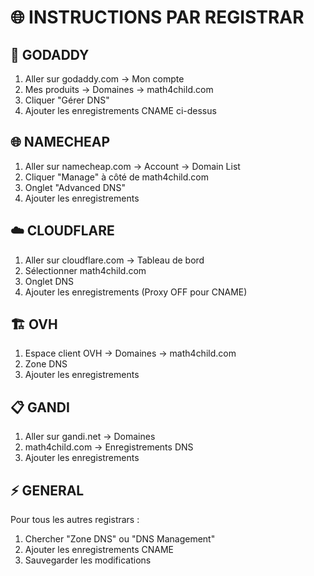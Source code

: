 # 🌐 INSTRUCTIONS PAR REGISTRAR

## 🏢 GODADDY
1. Aller sur godaddy.com → Mon compte
2. Mes produits → Domaines → math4child.com
3. Cliquer "Gérer DNS"
4. Ajouter les enregistrements CNAME ci-dessus

## 🌐 NAMECHEAP
1. Aller sur namecheap.com → Account → Domain List
2. Cliquer "Manage" à côté de math4child.com
3. Onglet "Advanced DNS"
4. Ajouter les enregistrements

## ☁️ CLOUDFLARE
1. Aller sur cloudflare.com → Tableau de bord
2. Sélectionner math4child.com
3. Onglet DNS
4. Ajouter les enregistrements (Proxy OFF pour CNAME)

## 🏗️ OVH
1. Espace client OVH → Domaines → math4child.com
2. Zone DNS
3. Ajouter les enregistrements

## 📋 GANDI
1. Aller sur gandi.net → Domaines
2. math4child.com → Enregistrements DNS
3. Ajouter les enregistrements

## ⚡ GENERAL
Pour tous les autres registrars :
1. Chercher "Zone DNS" ou "DNS Management"
2. Ajouter les enregistrements CNAME
3. Sauvegarder les modifications
